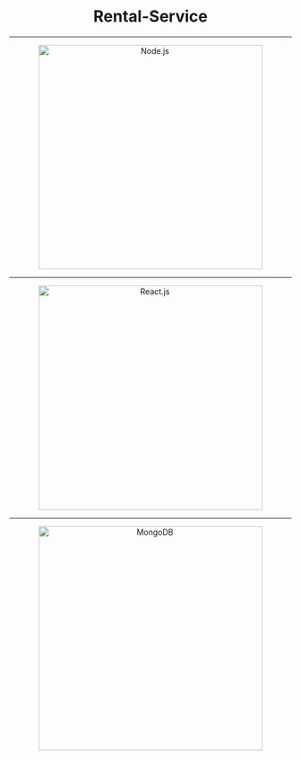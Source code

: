 <!--Project name-->
<h1 align="center">
Rental-Service
</h1>
<hr>
<!--lint disable no-literal-urls-->
<p align="center">
  <a href="https://nodejs.org/">
    <img
      alt="Node.js"
      src="https://nodejs.org/static/images/logo-light.svg"
      width="400"
    />
  </a>
</p>
<hr>
<!--lint disable no-literal-urls-->
<p align="center">
  <a href="https://Reactjs.org/">
    <img
      alt="React.js"
      src="https://upload.wikimedia.org/wikipedia/commons/a/a7/React-icon.svg"
      width="400"
    />
  </a>
</p>
<hr>
<!--lint disable no-literal-urls-->
<p align="center">
  <a href="https://docs.mongodb.com/">
    <img
      alt="MongoDB"
      src="https://upload.wikimedia.org/wikipedia/commons/9/93/MongoDB_Logo.svg"
      width="400"
    />
  </a>
</p>

